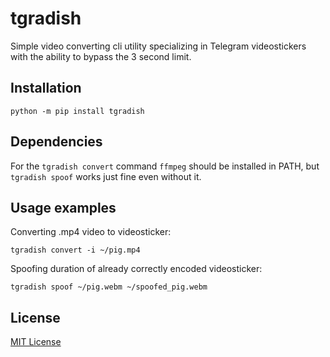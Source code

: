 # tgradish

Simple video converting cli utility specializing in Telegram videostickers with the ability to bypass the 3 second limit.


## Installation

``` console
python -m pip install tgradish
```


## Dependencies

For the `tgradish convert` command `ffmpeg` should be installed in PATH,
but `tgradish spoof` works just fine even without it.


## Usage examples

Converting .mp4 video to videosticker:
``` console
tgradish convert -i ~/pig.mp4
```

Spoofing duration of already correctly encoded videosticker:
``` console
tgradish spoof ~/pig.webm ~/spoofed_pig.webm
```


## License

[MIT License](LICENSE.txt)
